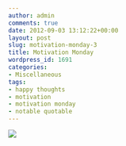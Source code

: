 ```yaml
---
author: admin
comments: true
date: 2012-09-03 13:12:22+00:00
layout: post
slug: motivation-monday-3
title: Motivation Monday
wordpress_id: 1691
categories:
- Miscellaneous
tags:
- happy thoughts
- motivation
- motivation monday
- notable quotable
---
```


[![](http://www.outmumbered.com/wp-content/uploads/2012/09/146085581633137899_QmndTyFj_c.jpeg)](http://www.outmumbered.com/wp-content/uploads/2012/09/146085581633137899_QmndTyFj_c.jpeg)
